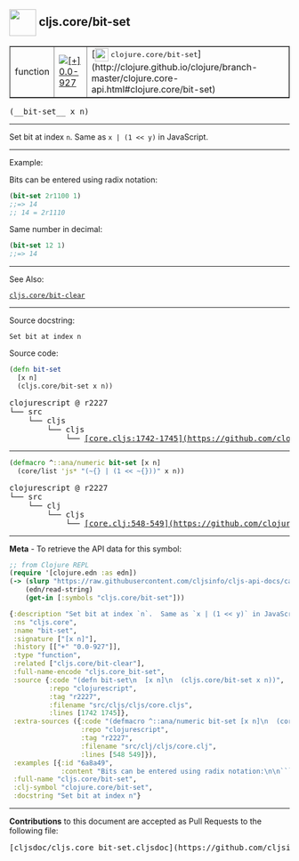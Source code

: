 ## <img width="48px" valign="middle" src="http://i.imgur.com/Hi20huC.png"> cljs.core/bit-set

 <table border="1">
<tr>

<td>function</td>
<td><a href="https://github.com/cljsinfo/cljs-api-docs/tree/0.0-927"><img valign="middle" alt="[+] 0.0-927" src="https://img.shields.io/badge/+-0.0--927-lightgrey.svg"></a> </td>
<td>
[<img height="24px" valign="middle" src="http://i.imgur.com/1GjPKvB.png"> <samp>clojure.core/bit-set</samp>](http://clojure.github.io/clojure/branch-master/clojure.core-api.html#clojure.core/bit-set)
</td>
</tr>
</table>

 <samp>
(__bit-set__ x n)<br>
</samp>

---

Set bit at index `n`.  Same as `x | (1 << y)` in JavaScript.

---

Example:

Bits can be entered using radix notation:

```clj
(bit-set 2r1100 1)
;;=> 14
;; 14 = 2r1110
```

Same number in decimal:

```clj
(bit-set 12 1)
;;=> 14
```

---

See Also:

[`cljs.core/bit-clear`](cljs.core_bit-clear.md)<br>

---

Source docstring:

```
Set bit at index n
```

Source code:

```clj
(defn bit-set
  [x n]
  (cljs.core/bit-set x n))
```

 <pre>
clojurescript @ r2227
└── src
    └── cljs
        └── cljs
            └── <ins>[core.cljs:1742-1745](https://github.com/clojure/clojurescript/blob/r2227/src/cljs/cljs/core.cljs#L1742-L1745)</ins>
</pre>


---

```clj
(defmacro ^::ana/numeric bit-set [x n]
  (core/list 'js* "(~{} | (1 << ~{}))" x n))
```

 <pre>
clojurescript @ r2227
└── src
    └── clj
        └── cljs
            └── <ins>[core.clj:548-549](https://github.com/clojure/clojurescript/blob/r2227/src/clj/cljs/core.clj#L548-L549)</ins>
</pre>

---

__Meta__ - To retrieve the API data for this symbol:

```clj
;; from Clojure REPL
(require '[clojure.edn :as edn])
(-> (slurp "https://raw.githubusercontent.com/cljsinfo/cljs-api-docs/catalog/cljs-api.edn")
    (edn/read-string)
    (get-in [:symbols "cljs.core/bit-set"]))
```

```clj
{:description "Set bit at index `n`.  Same as `x | (1 << y)` in JavaScript.",
 :ns "cljs.core",
 :name "bit-set",
 :signature ["[x n]"],
 :history [["+" "0.0-927"]],
 :type "function",
 :related ["cljs.core/bit-clear"],
 :full-name-encode "cljs.core_bit-set",
 :source {:code "(defn bit-set\n  [x n]\n  (cljs.core/bit-set x n))",
          :repo "clojurescript",
          :tag "r2227",
          :filename "src/cljs/cljs/core.cljs",
          :lines [1742 1745]},
 :extra-sources ({:code "(defmacro ^::ana/numeric bit-set [x n]\n  (core/list 'js* \"(~{} | (1 << ~{}))\" x n))",
                  :repo "clojurescript",
                  :tag "r2227",
                  :filename "src/clj/cljs/core.clj",
                  :lines [548 549]}),
 :examples [{:id "6a8a49",
             :content "Bits can be entered using radix notation:\n\n```clj\n(bit-set 2r1100 1)\n;;=> 14\n;; 14 = 2r1110\n```\n\nSame number in decimal:\n\n```clj\n(bit-set 12 1)\n;;=> 14\n```"}],
 :full-name "cljs.core/bit-set",
 :clj-symbol "clojure.core/bit-set",
 :docstring "Set bit at index n"}

```

---

__Contributions__ to this document are accepted as Pull Requests to the following file:

 <pre>
[cljsdoc/cljs.core_bit-set.cljsdoc](https://github.com/cljsinfo/cljs-api-docs/blob/master/cljsdoc/cljs.core_bit-set.cljsdoc)
</pre>

